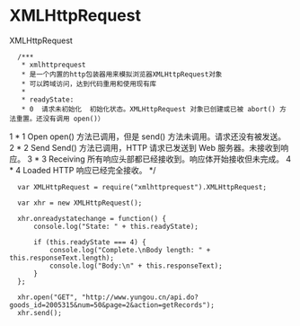 # XMLHttpRequest
XMLHttpRequest

      /***
       * xmlhttprequest
       * 是一个内置的http包装器用来模拟浏览器XMLHttpRequest对象
       * 可以跨域访问，达到代码重用和使用现有库
       *
       * readyState:
       * 0	请求未初始化	初始化状态。XMLHttpRequest 对象已创建或已被 abort() 方法重置。还没有调用 open()）
1	 * 1  Open	            open() 方法已调用，但是 send() 方法未调用。请求还没有被发送。
2	 * 2  Send	            Send() 方法已调用，HTTP 请求已发送到 Web 服务器。未接收到响应。
3	 * 3  Receiving	      所有响应头部都已经接收到。响应体开始接收但未完成。
4	 * 4  Loaded	      HTTP 响应已经完全接收。
       */
      
      var XMLHttpRequest = require("xmlhttprequest").XMLHttpRequest;
      
      var xhr = new XMLHttpRequest();
      
      xhr.onreadystatechange = function() {
          console.log("State: " + this.readyState);
      
          if (this.readyState === 4) {
              console.log("Complete.\nBody length: " + this.responseText.length);
              console.log("Body:\n" + this.responseText);
          }
      };
      
      xhr.open("GET", "http://www.yungou.cn/api.do?goods_id=2005315&num=50&page=2&action=getRecords");
      xhr.send();
